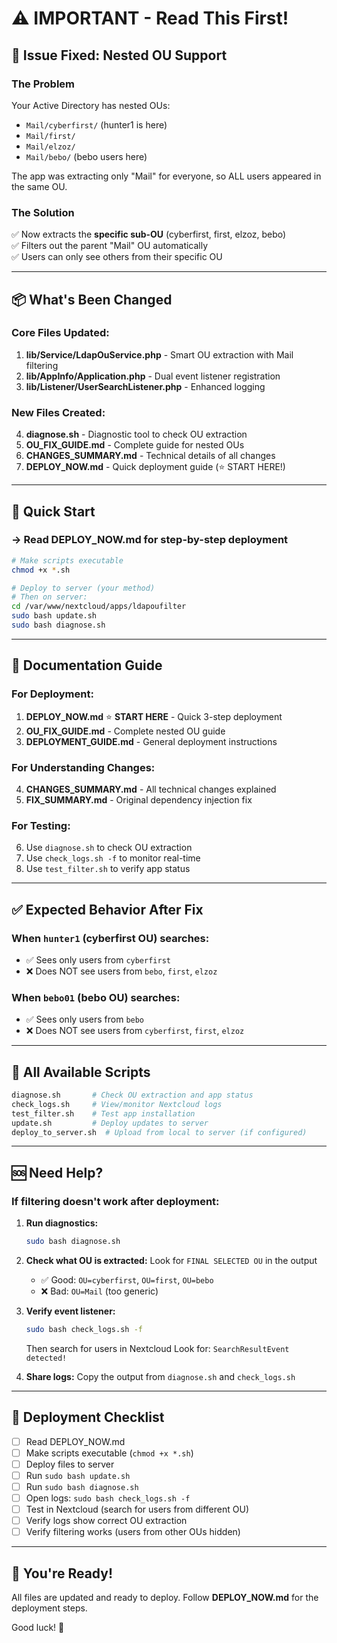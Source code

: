 # ⚠️ IMPORTANT - Read This First!

## 🎯 Issue Fixed: Nested OU Support

### The Problem
Your Active Directory has nested OUs:
- `Mail/cyberfirst/` (hunter1 is here)
- `Mail/first/`
- `Mail/elzoz/`
- `Mail/bebo/` (bebo users here)

The app was extracting only "Mail" for everyone, so ALL users appeared in the same OU.

### The Solution
✅ Now extracts the **specific sub-OU** (cyberfirst, first, elzoz, bebo)  
✅ Filters out the parent "Mail" OU automatically  
✅ Users can only see others from their specific OU  

---

## 📦 What's Been Changed

### Core Files Updated:
1. **lib/Service/LdapOuService.php** - Smart OU extraction with Mail filtering
2. **lib/AppInfo/Application.php** - Dual event listener registration  
3. **lib/Listener/UserSearchListener.php** - Enhanced logging

### New Files Created:
4. **diagnose.sh** - Diagnostic tool to check OU extraction
5. **OU_FIX_GUIDE.md** - Complete guide for nested OUs
6. **CHANGES_SUMMARY.md** - Technical details of all changes
7. **DEPLOY_NOW.md** - Quick deployment guide (⭐ START HERE!)

---

## 🚀 Quick Start

### **→ Read DEPLOY_NOW.md for step-by-step deployment**

```bash
# Make scripts executable
chmod +x *.sh

# Deploy to server (your method)
# Then on server:
cd /var/www/nextcloud/apps/ldapoufilter
sudo bash update.sh
sudo bash diagnose.sh
```

---

## 📖 Documentation Guide

### For Deployment:
1. **DEPLOY_NOW.md** ⭐ **START HERE** - Quick 3-step deployment
2. **OU_FIX_GUIDE.md** - Complete nested OU guide
3. **DEPLOYMENT_GUIDE.md** - General deployment instructions

### For Understanding Changes:
4. **CHANGES_SUMMARY.md** - All technical changes explained
5. **FIX_SUMMARY.md** - Original dependency injection fix

### For Testing:
6. Use `diagnose.sh` to check OU extraction
7. Use `check_logs.sh -f` to monitor real-time
8. Use `test_filter.sh` to verify app status

---

## ✅ Expected Behavior After Fix

### When `hunter1` (cyberfirst OU) searches:
- ✅ Sees only users from `cyberfirst`
- ❌ Does NOT see users from `bebo`, `first`, `elzoz`

### When `bebo01` (bebo OU) searches:
- ✅ Sees only users from `bebo`
- ❌ Does NOT see users from `cyberfirst`, `first`, `elzoz`

---

## 🔧 All Available Scripts

```bash
diagnose.sh       # Check OU extraction and app status
check_logs.sh     # View/monitor Nextcloud logs
test_filter.sh    # Test app installation
update.sh         # Deploy updates to server
deploy_to_server.sh  # Upload from local to server (if configured)
```

---

## 🆘 Need Help?

### If filtering doesn't work after deployment:

1. **Run diagnostics:**
   ```bash
   sudo bash diagnose.sh
   ```

2. **Check what OU is extracted:**
   Look for `FINAL SELECTED OU` in the output
   - ✅ Good: `OU=cyberfirst`, `OU=first`, `OU=bebo`
   - ❌ Bad: `OU=Mail` (too generic)

3. **Verify event listener:**
   ```bash
   sudo bash check_logs.sh -f
   ```
   Then search for users in Nextcloud
   Look for: `SearchResultEvent detected!`

4. **Share logs:**
   Copy the output from `diagnose.sh` and `check_logs.sh`

---

## 📝 Deployment Checklist

- [ ] Read DEPLOY_NOW.md
- [ ] Make scripts executable (`chmod +x *.sh`)
- [ ] Deploy files to server
- [ ] Run `sudo bash update.sh`
- [ ] Run `sudo bash diagnose.sh`
- [ ] Open logs: `sudo bash check_logs.sh -f`
- [ ] Test in Nextcloud (search for users from different OU)
- [ ] Verify logs show correct OU extraction
- [ ] Verify filtering works (users from other OUs hidden)

---

## 🎉 You're Ready!

All files are updated and ready to deploy. Follow **DEPLOY_NOW.md** for the deployment steps.

Good luck! 🚀

